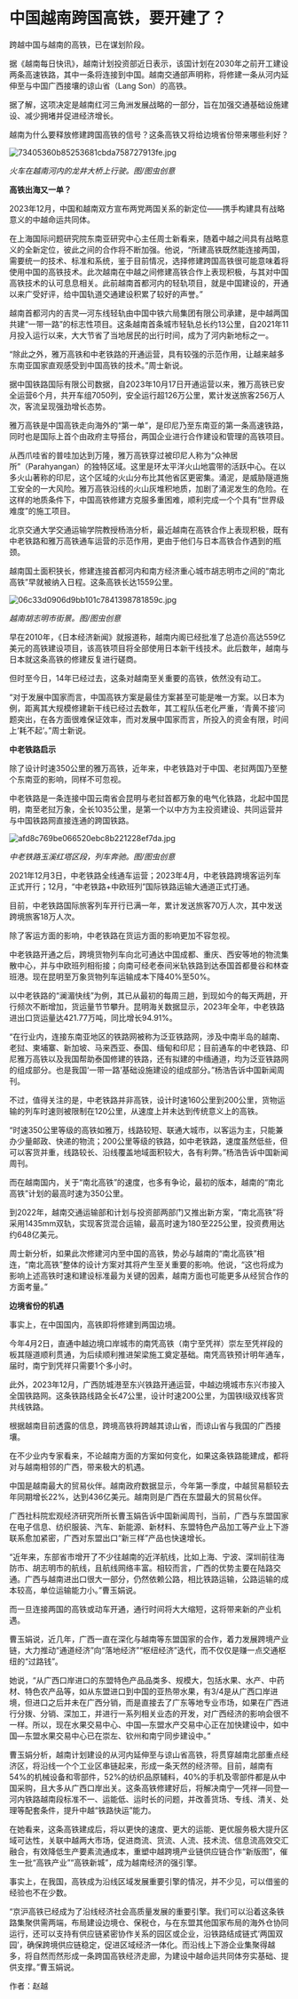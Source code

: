 # 中国越南跨国高铁，要开建了？

跨越中国与越南的高铁，已在谋划阶段。

据《越南每日快讯》，越南计划投资部近日表示，该国计划在2030年之前开工建设两条高速铁路，其中一条将连接到中国。越南交通部声明称，将修建一条从河内延伸至与中国广西接壤的谅山省（Lang
Son）的高铁。

据了解，这项决定是越南红河三角洲发展战略的一部分，旨在加强交通基础设施建设、减少拥堵并促进经济增长。

越南为什么要释放修建跨国高铁的信号？这条高铁又将给边境省份带来哪些利好？

![73405360b85253681cbda758727913fe.jpg](https://raw.githubusercontent.com/qqhsx/qqnews_image/main/2024/04/23/中国越南跨国高铁，要开建了？/73405360b85253681cbda758727913fe.jpg)

 _火车在越南河内的龙井大桥上行驶。图/图虫创意_

**高铁出海又一单？**

2023年12月，中国和越南双方宣布两党两国关系的新定位——携手构建具有战略意义的中越命运共同体。

在上海国际问题研究院东南亚研究中心主任周士新看来，随着中越之间具有战略意义的全新定位，彼此之间的合作将不断加强。他说，“所建高铁既然能连接两国，需要统一的技术、标准和系统，鉴于目前情况，选择修建跨国高铁很可能意味着将使用中国的高铁技术。此次越南在中越之间修建高铁合作上表现积极，与其对中国高铁技术的认可息息相关。此前越南首都河内的轻轨项目，就是中国建设的，开通以来广受好评，给中国轨道交通建设积累了较好的声誉。”

越南首都河内的吉灵—河东线轻轨由中国中铁六局集团有限公司承建，是中越两国共建“一带一路”的标志性项目。这条越南首条城市轻轨总长约13公里，自2021年11月投入运行以来，大大节省了当地居民的出行时间，成为了河内新地标之一。

“除此之外，雅万高铁和中老铁路的开通运营，具有较强的示范作用，让越来越多东南亚国家直观感受到中国高铁的技术。”周士新说。

据中国铁路国际有限公司数据，自2023年10月17日开通运营以来，雅万高铁已安全运营6个月，共开车组7050列，安全运行超126万公里，累计发送旅客256万人次，客流呈现强劲增长态势。

雅万高铁是中国高铁走向海外的“第一单”，是印尼乃至东南亚的第一条高速铁路，同时也是国际上首个由政府主导搭台，两国企业进行合作建设和管理的高铁项目。

从西爪哇省的普哇加达到万隆，雅万高铁穿过被印尼人称为“众神居所”（Parahyangan）的独特区域。这里是环太平洋火山地震带的活跃中心。在以多火山著称的印尼，这个区域的火山分布比其他省区更密集。涌泥，是威胁隧道施工安全的一大风险。雅万高铁沿线的火山灰堆积地质，加剧了涌泥发生的危险。在这样的地质条件下，中国高铁修建方克服多重困难，顺利完成一个个具有“世界级难度”的施工项目。

北京交通大学交通运输学院教授杨浩分析，最近越南在高铁合作上表现积极，既有中老铁路和雅万高铁通车运营的示范作用，更由于他们与日本高铁合作遇到的瓶颈。

越南国土面积狭长，修建连接首都河内和南方经济重心城市胡志明市之间的“南北高铁”早就被纳入日程。这条高铁长达1559公里。

![06c33d0906d9bb101c7841398781859c.jpg](https://raw.githubusercontent.com/qqhsx/qqnews_image/main/2024/04/23/中国越南跨国高铁，要开建了？/06c33d0906d9bb101c7841398781859c.jpg)

_越南胡志明市街景。图/图虫创意_

早在2010年，《日本经济新闻》就报道称，越南内阁已经批准了总造价高达559亿美元的高铁建设项目，该高铁项目将全部使用日本新干线技术。此后数年，越南与日本就这条高铁的修建反复进行磋商。

但时至今日，14年已经过去，这条对越南至关重要的高铁，依然没有动工。

“对于发展中国家而言，中国高铁方案是最佳方案甚至可能是唯一方案。以日本为例，距离其大规模修建新干线已经过去数年，其工程队伍老化严重，‘青黄不接’问题突出，在各方面很难保证效率，而对发展中国家而言，所投入的资金有限，时间上‘耗不起’。”周士新说。

**中老铁路启示**

除了设计时速350公里的雅万高铁，近年来，中老铁路对于中国、老挝两国乃至整个东南亚的影响，同样不可忽视。

中老铁路是一条连接中国云南省会昆明与老挝首都万象的电气化铁路，北起中国昆明，南至老挝万象，全长1035公里，是第一个以中方为主投资建设、共同运营并与中国铁路网直接连通的跨国铁路。

![afd8c769be066520ebc8b221228ef7da.jpg](https://raw.githubusercontent.com/qqhsx/qqnews_image/main/2024/04/23/中国越南跨国高铁，要开建了？/afd8c769be066520ebc8b221228ef7da.jpg)

 _中老铁路玉溪红塔区段，列车奔驰。图/图虫创意_

2021年12月3日，中老铁路全线通车运营；2023年4月，中老铁路跨境客运列车正式开行；12月，“中老铁路+中欧班列”国际铁路运输大通道正式打通。

目前，中老铁路国际旅客列车开行已满一年，累计发送旅客70万人次，其中发送跨境旅客18万人次。

除了客运方面的影响，中老铁路在货运方面的影响更加不容忽视。

中老铁路开通之后，跨境货物列车向北可通达中国成都、重庆、西安等地的物流集散中心，并与中欧班列相衔接；向南可经老泰间米轨铁路到达泰国首都曼谷和林查班港。现在昆明至万象货物列车运输成本下降40%至50%。

以中老铁路的“澜湄快线”为例，其已从最初的每周三趟，到现如今的每天两趟，开行频次不断增加，货运量节节攀升。昆明海关数据显示，2023年全年，中老铁路进出口货运量达421.77万吨，同比增长94.91%。

“在行业内，连接东南亚地区的铁路网被称为泛亚铁路网，涉及中南半岛的越南、老挝、柬埔寨、新加坡、马来西亚、泰国、缅甸和印尼；目前通车的中老铁路、印尼雅万高铁以及我国帮助泰国修建的铁路，还有拟建的中缅通道，均为泛亚铁路网的组成部分。也是我国‘一带一路’基础设施建设的组成部分。”杨浩告诉中国新闻周刊。

不过，值得关注的是，中老铁路并非高铁，设计时速160公里到200公里，货物运输的列车时速则被限制在120公里，从速度上并未达到传统意义上的高铁。

“时速350公里等级的高铁如雅万，线路较短、联通大城市，以客运为主，只能兼办少量邮政、快递的物流；200公里等级的铁路，如中老铁路，速度虽然低些，但可以客货并重，线路较长、沿线覆盖地域面积较大，各有利弊。”杨浩告诉中国新闻周刊。

而在越南国内，关于“南北高铁”的速度，也多有争论，最初的版本，越南的“南北高铁”计划的最高时速为350公里。

到2022年，越南交通运输部和计划与投资部两部门又推出新方案，“南北高铁”将采用1435mm双轨，实现客货混合运输，最高时速为180至225公里，投资费用达约648亿美元。

周士新分析，如果此次修建河内至中国的高铁，势必与越南的“南北高铁”相连，“南北高铁”整体的设计方案对其将产生至关重要的影响。他说，“这也将成为影响上述高铁时速和建设标准最为关键的因素，越南方面也可能更多从经贸合作的方面考量。”

**边境省份的机遇**

事实上，在中国国内，高铁即将修建到两国边境。

今年4月2日，直通中越边境口岸城市的南凭高铁（南宁至凭祥）崇左至凭祥段的板其隧道顺利贯通，为后续顺利推进架梁施工奠定基础。南凭高铁预计明年通车，届时，南宁到凭祥只需要1个多小时。

此外，2023年12月，广西防城港至东兴铁路开通运营，中越边境城市东兴市接入全国铁路网。这条铁路线路全长47公里，设计时速200公里，为国铁I级双线客货共线铁路。

根据越南目前透露的信息，跨境高铁将跨越其谅山省，而谅山省与我国的广西接壤。

在不少业内专家看来，不论越南方面的方案如何变化，如果这条铁路能建成，都将对与越南相邻的广西，带来极大的机遇。

中国是越南最大的贸易伙伴。越南政府数据显示，今年第一季度，中越贸易额较去年同期增长22%，达到436亿美元。越南则是广西在东盟最大的贸易伙伴。

广西社科院宏观经济研究所所长曹玉娟告诉中国新闻周刊，当前，广西与东盟国家在电子信息、纺织服装、汽车、新能源、新材料、东盟特色产品加工等产业上下游联系愈加紧密，广西对东盟出口“新三样”产品也快速增长。

“近年来，东部省市增开了不少往越南的近洋航线，比如上海、宁波、深圳前往海防市、胡志明市的航线，且航线网络丰富。相较而言，广西的优势主要在陆路交通。广西与越南进出口很大一部分，仍然依赖公路，相比铁路运输，公路运输的成本较高，单位运输能力小。”曹玉娟说。

而一旦连接两国的高铁或动车开通，通行时间将大大缩短，这将带来新的产业机遇。

曹玉娟说，近几年，广西一直在深化与越南等东盟国家的合作，着力发展跨境产业链，大力推动“通道经济”向“落地经济”“枢纽经济”迭代，而不仅仅是赚一点交通枢纽的“过路钱”。

她说，“从广西口岸进口的东盟特色产品品类多、规模大，包括水果、水产、中药材、特色农产品等，如从东盟进口到中国的亚热带水果，有3/4是从广西口岸进境，但进口之后并未在广西分销，而是直接去了广东等地专业市场，如果在广西进行分拨、分销、深加工，并进行一系列相关业态的开发，对广西经济的影响会很不一样。所以，现在水果交易中心、中国—东盟水产交易中心正在加快建设中，如中国—东盟水果交易中心已在崇左、钦州和南宁同步建设中。”

曹玉娟分析，越南计划建设的从河内延伸至与谅山省高铁，将贯穿越南北部重点经济区，将沿线一个个工业区串链起来，形成一条天然的经济带。目前，越南有54%的机械设备和零部件，52%的纺织品原辅料，40%的手机及零部件都是从中国采购，且大多从广西口岸出关。这条高铁修建好后，将解决南宁—凭祥—同登—河内铁路越南段标准不一、运能低、运时长的问题，并改善货场、专线、清关、处理等配套条件，提升中越“铁路快运”能力。

在她看来，这条高铁建成后，将以更快的速度、更大的运能、更优服务极大提升区域可达性，关联中越两大市场，促进商流、货流、人流、技术流、信息流高效交汇融合，有效降低生产要素流通成本，重塑中越跨境产业链供应链合作“新版图”，催生一批“高铁产业”“高铁新城”，成为越南经济的强引擎。

事实上，在我国，高铁成为沿线区域发展重要引擎的情况，并不少见，可以借鉴的经验也不在少数。

“京沪高铁已经成为了沿线经济社会高质量发展的重要引擎。我们可以沿着这条铁路集聚供需两端，布局建设边境仓、保税仓，与在东盟其他国家布局的海外仓协同运行，还可以支持有供应链紧密协作关系的园区或企业，沿铁路结成链式‘两国双园’，确保跨境供应链稳定，促进区域经济一体化。而沿线上下游企业集聚得越多，将自然而然形成一条跨国高铁经济走廊，为建设中越命运共同体夯实基础、提供支撑。”曹玉娟说。

作者：赵越

